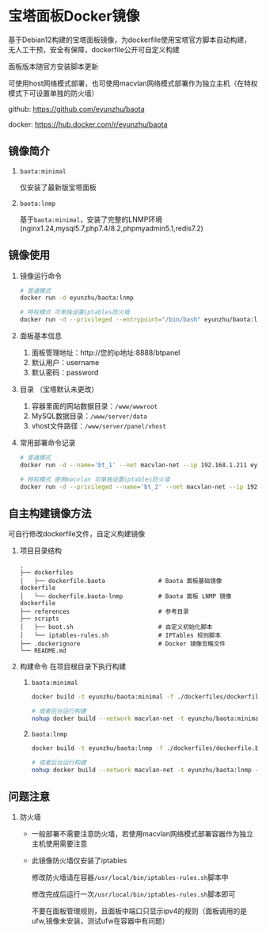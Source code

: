 # 宝塔面板Docker镜像

基于Debian12构建的宝塔面板镜像，为dockerfile使用宝塔官方脚本自动构建，无人工干预，安全有保障，dockerfile公开可自定义构建

面板版本随官方安装脚本更新

可使用host网络模式部署，也可使用macvlan网络模式部署作为独立主机（在特权模式下可设置单独的防火墙）

github: https://github.com/eyunzhu/baota

docker: https://hub.docker.com/r/eyunzhu/baota

## 镜像简介


1. `baota:minimal`
   
   仅安装了最新版宝塔面板

2. `baota:lnmp`

   基于`baota:minimal`，安装了完整的LNMP环境(nginx1.24,mysql5.7,php7.4/8.2,phpmyadmin5.1,redis7.2)

## 镜像使用

1. 镜像运行命令

   ```bash
   # 普通模式
   docker run -d eyunzhu/baota:lnmp

   # 特权模式 可单独设置iptables防火墙
   docker run -d --privileged --entrypoint="/bin/bash" eyunzhu/baota:lnmp -c "/usr/local/bin/boot.sh & exec /lib/systemd/systemd"
   ```
2. 面板基本信息
   1. 面板管理地址：http://您的ip地址:8888/btpanel
   2. 默认用户：username
   3. 默认密码：password
3. 目录 （宝塔默认未更改）
   1. 容器里面的网站数据目录：`/www/wwwroot`
   2. MySQL数据目录：`/www/server/data`
   3. vhost文件路径：`/www/server/panel/vhost`
4. 常用部署命令记录
   ```bash
   # 普通模式
   docker run -d --name='bt_1' --net macvlan-net --ip 192.168.1.211 eyunzhu/baota:lnmp

   # 特权模式 使用macvlan 可单独设置iptables防火墙
   docker run -d --privileged --name='bt_2' --net macvlan-net --ip 192.168.1.201 --entrypoint="/bin/bash" eyunzhu/baota:lnmp -c "/usr/local/bin/boot.sh & exec /lib/systemd/systemd"
   ```


## 自主构建镜像方法
可自行修改dockerfile文件，自定义构建镜像

1. 项目目录结构
   
   ```plaintext
   .
   ├── dockerfiles
   │   ├── dockerfile.baota               # Baota 面板基础镜像 dockerfile
   │   └── dockerfile.baota-lnmp          # Baota 面板 LNMP 镜像 dockerfile
   ├── references                         # 参考目录
   ├── scripts
   │   ├── boot.sh                        # 自定义初始化脚本
   │   └── iptables-rules.sh              # IPTables 规则脚本
   ├── .dockerignore                      # Docker 镜像忽略文件
   └── README.md
   ```
2. 构建命令
      在项目根目录下执行构建
   
   1. `baota:minimal`
      ```bash
      docker build -t eyunzhu/baota:minimal -f ./dockerfiles/dockerfile.baota . 

      # 或者后台运行构建
      nohup docker build --network macvlan-net -t eyunzhu/baota:minimal -f ./dockerfiles/dockerfile.baota . > 1.log 2>&1 &
      ```
   2. `baota:lnmp`
      ```bash
      docker build -t eyunzhu/baota:lnmp -f ./dockerfiles/dockerfile.baota-lnmp . 

      # 或者后台运行构建
      nohup docker build --network macvlan-net -t eyunzhu/baota:lnmp -f ./dockerfiles/dockerfile.baota-lnmp . > 2.log 2>&1 &
      ```

## 问题注意
1. 防火墙
   - 一般部署不需要注意防火墙，若使用macvlan网络模式部署容器作为独立主机使用需要注意
   - 此镜像防火墙仅安装了iptables

      修改防火墙请在容器`/usr/local/bin/iptables-rules.sh`脚本中

      修改完成后运行一次`/usr/local/bin/iptables-rules.sh`脚本即可

      不要在面板管理规则，且面板中端口只显示ipv4的规则（面板调用的是ufw,镜像未安装，测试ufw在容器中有问题）





